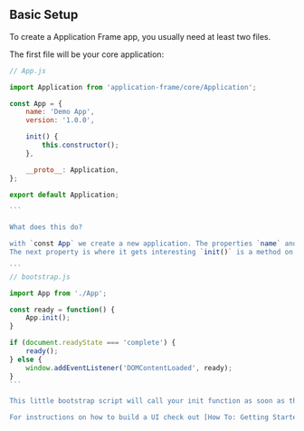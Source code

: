 ## Basic Setup
To create a Application Frame app, you usually need at least two files.

The first file will be your core application:

````JavaScript
// App.js

import Application from 'application-frame/core/Application';

const App = {
    name: 'Demo App',
    version: '1.0.0',

    init() {
        this.constructor();
    },

    __proto__: Application,
};

export default Application;

```

What does this do?

with `const App` we create a new application. The properties `name` and `version` are meta information, they are not required, but are good to have.
The next property is where it gets interesting `init()` is a method on our application. This method will launch our application. Here you should place any start up code. At the moment it only contains `this.constructor()` which will setup all the default functionality of an Application Frame app.

```
// bootstrap.js

import App from './App';

const ready = function() {
    App.init();
}

if (document.readyState === 'complete') {
    ready();
} else {
    window.addEventListener('DOMContentLoaded', ready);
}
```

This little bootstrap script will call your init function as soon as the page is ready. If you have to wait for other libraries, this is a good place to do so.

For instructions on how to build a UI check out [How To: Getting Started with DataBinding](https://github.com/TitanNanoDE/af-DataBinding/wiki/How-To:-Getting-Started-with-DataBinding)